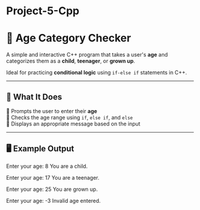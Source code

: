 # Project-5-Cpp
# 🎂 Age Category Checker

A simple and interactive C++ program that takes a user's **age** and categorizes them as a **child**, **teenager**, or **grown up**.

Ideal for practicing **conditional logic** using `if-else if` statements in C++.

---

## 🚀 What It Does

🔹 Prompts the user to enter their **age**  
🔹 Checks the age range using `if`, `else if`, and `else`  
🔹 Displays an appropriate message based on the input

---

## 🖥️ Example Output

Enter your age: 8
You are a child.

Enter your age: 17
You are a teenager.

Enter your age: 25
You are grown up.

Enter your age: -3
Invalid age entered.
